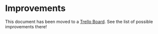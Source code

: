 # Improvements

This document has been moved to a [Trello Board](https://trello.com/b/kGZUUev9/the-town). See the list of possible improvements there!
